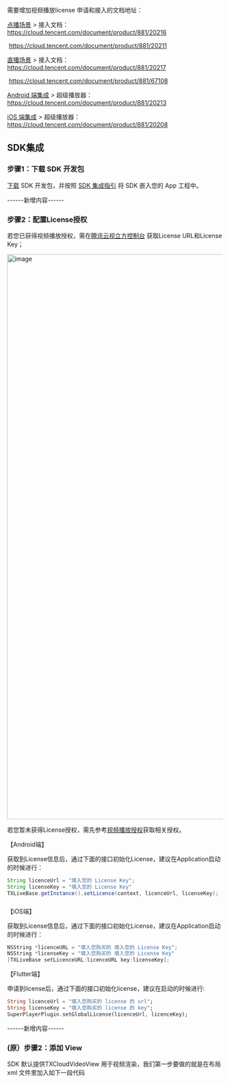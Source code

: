 需要增加视频播放license 申请和接入的文档地址：

[点播场景](https://cloud.tencent.com/document/product/881/67112) *>* 接入文档： https://cloud.tencent.com/document/product/881/20216

​							          https://cloud.tencent.com/document/product/881/20211

[直播场景](https://cloud.tencent.com/document/product/881/67110) *>* 接入文档： https://cloud.tencent.com/document/product/881/20217

​                                         https://cloud.tencent.com/document/product/881/67108

 [Android 端集成](https://cloud.tencent.com/document/product/881/20200) *>* 超级播放器： https://cloud.tencent.com/document/product/881/20213

 [iOS 端集成](https://cloud.tencent.com/document/product/881/20199) *>* 超级播放器：https://cloud.tencent.com/document/product/881/20208





## SDK集成

### 步骤1：下载 SDK 开发包

[下载](https://vcube.cloud.tencent.com/home.html) SDK 开发包，并按照 [SDK 集成指引](https://cloud.tencent.com/document/product/1449/56987) 将 SDK 嵌入您的 App 工程中。

------新增内容------


### 步骤2：配置License授权

若您已获得视频播放授权，需在[腾讯云视立方控制台](https://console.cloud.tencent.com/vcube) 获取License URL和License Key；

<img width="1317" alt="image" src="https://user-images.githubusercontent.com/88317062/169646279-929248e3-8ded-4b9e-8b04-2b6e462054a0.png">

若您暂未获得License授权，需先参考[视频播放授权]()获取相关授权。

【Android端】

获取到License信息后，通过下面的接口初始化License，建议在Application启动的时候进行：

```java
String licenceUrl = "填入您的 License Key";
String licenseKey = "填入您的 License Key"
TXLiveBase.getInstance().setLicence(context, licenceUrl, licenseKey);
```

### 

【iOS端】

获取到License信息后，通过下面的接口初始化License，建议在Application启动的时候进行：

```objective-c
NSString *licenceURL = "填入您购买的 填入您的 License Key";
NSString *licenseKey = "填入您购买的 填入您的 License Key"
[TXLiveBase setLicenceURL:licenceURL key:licenseKey];
```


【Flutter端】

申请到license后，通过下面的接口初始化license，建议在启动的时候进行:
```dart
String licenceUrl = "填入您购买的 license 的 url";
String licenseKey = "填入您购买的 license 的 key";
SuperPlayerPlugin.setGlobalLicense(licenceUrl, licenceKey);
```
------新增内容------

### (原）步骤2：添加 View

SDK 默认提供TXCloudVideoView 用于视频渲染，我们第一步要做的就是在布局 xml 文件里加入如下一段代码

